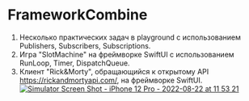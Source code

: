# FrameworkCombine
1. Несколько практических задач в playground с использованием Publishers, Subscribers, Subscriptions.
2. Игра "SlotMachine" на фреймворке SwiftUI с использованием RunLoop, Timer, DispatchQueue.
3. Клиент "Rick&Morty", обращающийся к открытому API https://rickandmortyapi.com/, на фреймворке SwiftUI.
[
![Simulator Screen Shot - iPhone 12 Pro - 2022-08-22 at 11 53 21](https://user-images.githubusercontent.com/74599946/185884700-cd7fd294-023c-48b0-b536-502900b346ba.png)
](url)
